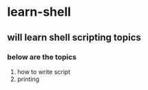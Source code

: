 # learn-shell
## will learn shell scripting topics
### below are the topics
1. how to write script
2. printing
